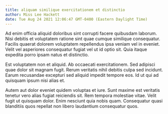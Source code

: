 ```yaml
---
title: aliquam similique exercitationem et distinctio
author: Miss Lee Hackett
date: Tue Aug 24 2021 12:06:47 GMT-0400 (Eastern Daylight Time)
---
```

Ad enim officia aliquid doloribus sint corrupti facere quibusdam laborum. Nisi debitis et voluptatem ratione sint quae cumque similique consequatur. Facilis quaerat dolorem voluptatem repellendus ipsa veniam vel in eveniet. Velit vel asperiores consequatur fugiat vel ut id optio sit. Quia itaque expedita porro ipsam natus et distinctio.

 Est voluptatem non et aliquid. Ab occaecati exercitationem. Sed adipisci quae dolor sit magnam fugit. Rerum veritatis nihil debitis culpa sed incidunt. Earum recusandae excepturi sed aliquid impedit tempore eos. Id ut qui ad quisquam ipsum nisi alias et.

 Autem aut dolor eveniet quidem voluptas et iure. Sunt maxime est veritatis tenetur vero alias fugiat reiciendis sit. Rem tempora molestiae vitae. Velit fugit ut quisquam dolor. Enim nesciunt quia nobis quam. Consequatur quasi blanditiis quos repellat non libero laudantium consequatur quos.